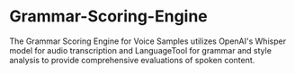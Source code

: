 # Grammar-Scoring-Engine
The Grammar Scoring Engine for Voice Samples utilizes OpenAI's Whisper model for audio transcription and LanguageTool for grammar and style analysis to provide comprehensive evaluations of spoken content.
